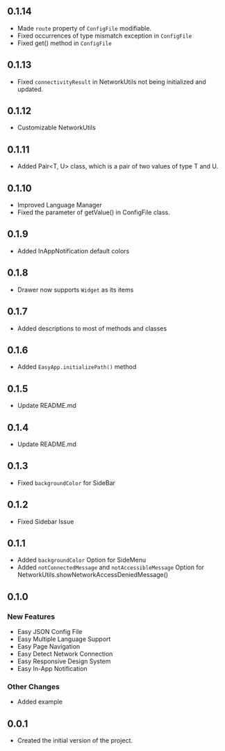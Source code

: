 ## 0.1.14

- Made `route` property of `ConfigFile` modifiable.
- Fixed occurrences of type mismatch exception in `ConfigFile`
- Fixed get() method in `ConfigFile`

## 0.1.13

- Fixed `connectivityResult` in NetworkUtils not being initialized and updated.

## 0.1.12

- Customizable NetworkUtils

## 0.1.11

- Added Pair<T, U> class, which is a pair of two values of type T and U.

## 0.1.10

- Improved Language Manager
- Fixed the parameter of getValue() in ConfigFile class.

## 0.1.9

- Added InAppNotification default colors

## 0.1.8

- Drawer now supports `Widget` as its items

## 0.1.7

- Added descriptions to most of methods and classes

## 0.1.6

- Added `EasyApp.initializePath()` method

## 0.1.5

- Update README.md

## 0.1.4

- Update README.md

## 0.1.3

- Fixed `backgroundColor` for SideBar

## 0.1.2

- Fixed Sidebar Issue

## 0.1.1

- Added `backgroundColor` Option for SideMenu
- Added `notConnectedMessage` and `notAccessibleMessage` Option for NetworkUtils.showNetworkAccessDeniedMessage()

## 0.1.0

### New Features
- Easy JSON Config File
- Easy Multiple Language Support
- Easy Page Navigation
- Easy Detect Network Connection
- Easy Responsive Design System
- Easy In-App Notification

### Other Changes
- Added example

## 0.0.1

- Created the initial version of the project.
